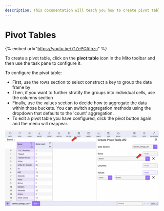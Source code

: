```yaml
---
description: This documentation will teach you how to create pivot tables in Mito.
---
```


# Pivot Tables

{% embed url="https://youtu.be/71ZePOAIhzc" %}

To create a pivot table, click on the **pivot table** icon in the Mito toolbar and then use the task pane to configure it.&#x20;

To configure the pivot table:

* First, use the rows section to select construct a key to group the data frame by
* Then, if you want to further stratify the groups into individual cells, use the columns section
* Finally,  use the values section to decide how to aggregate the data within those buckets. You can switch aggregation methods using the dropdown that defaults to the 'count' aggregation.
* To edit a pivot table you have configured, click the pivot button again and the menu will reappear.&#x20;

![](<../.gitbook/assets/final mito pivot.png>)
